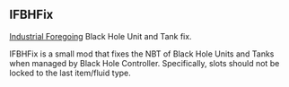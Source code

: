 ## IFBHFix

[Industrial Foregoing](https://github.com/InnovativeOnlineIndustries/Industrial-Foregoing) Black Hole Unit and Tank fix.

IFBHFix is a small mod that fixes the NBT of Black Hole Units and Tanks when managed by Black Hole Controller.
Specifically, slots should not be locked to the last item/fluid type.

